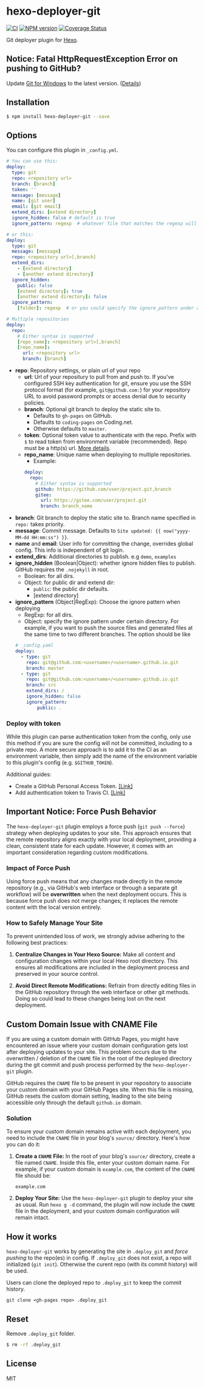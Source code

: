 # hexo-deployer-git

[![CI](https://github.com/hexojs/hexo-deployer-git/actions/workflows/ci.yml/badge.svg?branch=master)](https://github.com/hexojs/hexo-deployer-git/actions/workflows/ci.yml)
[![NPM version](https://badge.fury.io/js/hexo-deployer-git.svg)](https://www.npmjs.com/package/hexo-deployer-git)
[![Coverage Status](https://coveralls.io/repos/github/hexojs/hexo-deployer-git/badge.svg)](https://coveralls.io/github/hexojs/hexo-deployer-git)

Git deployer plugin for [Hexo].

## Notice: Fatal HttpRequestException Error on pushing to GitHub?

Update [Git for Windows](https://github.com/git-for-windows/git/releases) to the latest version. ([Details](https://github.com/Microsoft/Git-Credential-Manager-for-Windows#notice-experiencing-github-pushfetch-problems))

## Installation

``` bash
$ npm install hexo-deployer-git --save
```

## Options

You can configure this plugin in `_config.yml`.

``` yaml
# You can use this:
deploy:
  type: git
  repo: <repository url>
  branch: [branch]
  token: ''
  message: [message]
  name: [git user]
  email: [git email]
  extend_dirs: [extend directory]
  ignore_hidden: false # default is true
  ignore_pattern: regexp  # whatever file that matches the regexp will be ignored when deploying

# or this:
deploy:
  type: git
  message: [message]
  repo: <repository url>[,branch]
  extend_dirs:
    - [extend directory]
    - [another extend directory]
  ignore_hidden:
    public: false
    [extend directory]: true
    [another extend directory]: false
  ignore_pattern:
    [folder]: regexp  # or you could specify the ignore_pattern under a certain directory

# Multiple repositories
deploy:
  repo:
    # Either syntax is supported
    [repo_name]: <repository url>[,branch]
    [repo_name]:
      url: <repository url>
      branch: [branch]
```

- **repo**: Repository settings, or plain url of your repo
  - **url**: Url of your repositury to pull from and push to. If you've configured SSH key authentication for git, ensure you use the SSH protocol format (for example, `git@github.com:`) for your repository URL to avoid password prompts or access denial due to security policies.
  - **branch**: Optional git branch to deploy the static site to.
    - Defaults to `gh-pages` on GitHub.
    - Defaults to `coding-pages` on Coding.net.
    - Otherwise defaults to `master`.
  - **token**: Optional token value to authenticate with the repo. Prefix with `$` to read token from environment variable (recommended). Repo must be a http(s) url. [More details](#deploy-with-token).
  - **repo_name**: Unique name when deploying to multiple repositories.
    * Example:
    ``` yaml
    deploy:
      repo:
        # Either syntax is supported
        github: https://github.com/user/project.git,branch
        gitee:
          url: https://gitee.com/user/project.git
          branch: branch_name
    ```
- **branch**: Git branch to deploy the static site to. Branch name specified in `repo:` takes priority.
- **message**: Commit message. Defaults to `Site updated: {{ now("yyyy-MM-dd HH:mm:ss") }}`.
- **name** and **email**: User info for committing the change, overrides global config. This info is independent of git login.
- **extend_dirs**: Additional directories to publish. e.g `demo`, `examples`
- **ignore_hidden** (Boolean|Object): whether ignore hidden files to publish. GitHub requires the `.nojekyll` in root.
  * Boolean: for all dirs.
  * Object: for public dir and extend dir:
    * `public`: the public dir defaults.
    * [extend directory]
- **ignore_pattern** (Object|RegExp): Choose the ignore pattern when deploying
  * RegExp: for all dirs.
  * Object: specify the ignore pattern under certain directory. For example, if you want to push the source files and generated files at the same time to two different branches. The option should be like
  ```yaml
  # _config.yaml
  deploy:
    - type: git
      repo: git@github.com:<username>/<username>.github.io.git
      branch: master
    - type: git
      repo: git@github.com:<username>/<username>.github.io.git
      branch: src
      extend_dirs: /
      ignore_hidden: false
      ignore_pattern:
          public: .
  ```

### Deploy with token

While this plugin can parse authentication token from the config, only use this method if you are sure the config will not be committed, including to a private repo. A more secure approach is to add it to the CI as an environment variable, then simply add the name of the environment variable to this plugin's config (e.g. `$GITHUB_TOKEN`).

Additional guides:

- Create a GitHub Personal Access Token. [[Link]](https://help.github.com/articles/creating-a-personal-access-token-for-the-command-line)
- Add authentication token to Travis CI. [[Link]](https://docs.travis-ci.com/user/environment-variables/#defining-variables-in-repository-settings)

## Important Notice: Force Push Behavior

The `hexo-deployer-git` plugin employs a force push (`git push --force`) strategy when deploying updates to your site. This approach ensures that the remote repository aligns exactly with your local deployment, providing a clean, consistent state for each update. However, it comes with an important consideration regarding custom modifications.

### Impact of Force Push

Using force push means that any changes made directly in the remote repository (e.g., via GitHub's web interface or through a separate git workflow) will be **overwritten** when the next deployment occurs. This is because force push does not merge changes; it replaces the remote content with the local version entirely.

### How to Safely Manage Your Site

To prevent unintended loss of work, we strongly advise adhering to the following best practices:

1. **Centralize Changes in Your Hexo Source:** Make all content and configuration changes within your local Hexo root directory. This ensures all modifications are included in the deployment process and preserved in your source control.

2. **Avoid Direct Remote Modifications:** Refrain from directly editing files in the GitHub repository through the web interface or other git methods. Doing so could lead to these changes being lost on the next deployment.

## Custom Domain Issue with CNAME File

If you are using a custom domain with GitHub Pages, you might have encountered an issue where your custom domain configuration gets lost after deploying updates to your site. This problem occurs due to the overwritten / deletion of the `CNAME` file in the root of the deployed directory during the git commit and push process performed by the `hexo-deployer-git` plugin.

GitHub requires the `CNAME` file to be present in your repository to associate your custom domain with your GitHub Pages site. When this file is missing, GitHub resets the custom domain setting, leading to the site being accessible only through the default `github.io` domain.

### Solution

To ensure your custom domain remains active with each deployment, you need to include the `CNAME` file in your blog's `source/` directory. Here's how you can do it:

1. **Create a `CNAME` File:** In the root of your blog's `source/` directory, create a file named `CNAME`. Inside this file, enter your custom domain name. For example, if your custom domain is `example.com`, the content of the `CNAME` file should be:
   ```
   example.com
   ```
2. **Deploy Your Site:** Use the `hexo-deployer-git` plugin to deploy your site as usual. Run `hexo g -d` command, the plugin will now include the `CNAME` file in the deployment, and your custom domain configuration will remain intact.

## How it works

`hexo-deployer-git` works by generating the site in `.deploy_git` and *force pushing* to the repo(es) in config.
If `.deploy_git` does not exist, a repo will initialized (`git init`).
Otherwise the curent repo (with its commit history) will be used.

Users can clone the deployed repo to `.deploy_git` to keep the commit history.

```
git clone <gh-pages repo> .deploy_git
```

## Reset

Remove `.deploy_git` folder.

``` bash
$ rm -rf .deploy_git
```

## License

MIT

[Hexo]: https://hexo.io/

